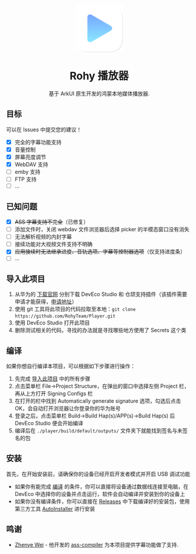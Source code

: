 <p align="center"><img src="./AppScope/resources/base/media/app_icon.png" style="width: 128px; height: 128px;"  alt="logo"></p>
<h1 align="center">Rohy 播放器</h1>
<p align="center">基于 ArkUI 原生开发的鸿蒙本地媒体播放器.</p>

## 目标
可以在 Issues 中提交您的建议！
- [x] 完全的字幕功能支持
- [x] 音量控制
- [x] 屏幕亮度调节
- [x] WebDAV 支持
- [ ] emby 支持
- [ ] FTP 支持
- [ ] ...

## 已知问题
- [x] ~~ASS 字幕支持不完全~~（已修复）
- [ ] 添加文件时，关闭 webdav 文件浏览器后选择 picker 的半模态窗口没有消失
- [ ] 无法解析视频的内封字幕
- [ ] 接续功能对大视频文件支持不明确
- [x] ~~应用接续时无法继承进度、音轨选项、字幕等控制器选项~~（仅支持进度条）
- [ ] ...

## 导入此项目
1. 从华为的 [下载官网](https://developer.huawei.com/consumer/cn/download/) 分别下载 DevEco Studio 和 仓颉支持插件（该插件需要申请才能获得，[申请地址](https://developer.huawei.com/consumer/cn/activityDetail/cangjie-beta/)）
2. 使用 git 工具将此项目的代码拉取至本地：`git clone https://github.com/RohyTeam/Player.git`
3. 使用 DevEco Studio 打开此项目
4. 删除测试相关的代码，寻找的办法就是寻找哪些地方使用了 Secrets 这个类

## 编译
如果你想自行编译本项目，可以根据如下步骤进行操作：
1. 先完成 [导入此项目](#导入此项目) 中的所有步骤
2. 点击菜单栏 File->Project Structure，在弹出的窗口中选择左侧 Project 栏，再从上方打开 Signing Configs 栏
3. 在打开的栏中找到 Automatically generate signature 选项，勾选后点击 OK，会自动打开浏览器让你登录你的华为账号
4. 登录之后，点击菜单栏 Build->Build Hap(s)/APP(s)->Build Hap(s) 后 DevEco Studio 便会开始编译
5. 编译后在 `./player/build/default/outputs/` 文件夹下就能找到签名与未签名的包

## 安装
首先，在开始安装前，请确保你的设备已经开启开发者模式并开启 USB 调试功能  
- 如果你有能完成 [编译](#编译) 的条件，你可以直接将设备通过数据线连接至电脑，在 DevEco 中选择你的设备并点击运行，软件会自动编译并安装到你的设备上  
- 如果你没有编译条件，你可以直接在 [Releases](https://github.com/RohyTeam/Player/releases) 中下载编译好的安装包，使用第三方工具 [AutoInstaller](https://github.com/likuai2010/auto-installer) 进行安装

## 鸣谢
- [Zhenye Wei](https://github.com/weizhenye) - 他开发的 [ass-compiler](https://github.com/weizhenye/ass-compiler) 为本项目提供字幕功能做了支持.